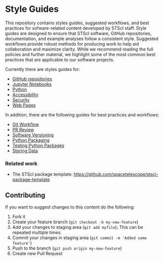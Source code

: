 # Style Guides

This repository contains styles guides, suggested workflows, and best practices for sofware-related content developed by STScI staff. Style guides are designed to ensure that STScI software, GitHub repositories, documentation, and example analyses follow a consistent style. Suggested workflows provide robust methods for producing work to help aid collaboration and maximize clarity. While we recommend reading the full policies and further material, we highlight some of the most common best practices that are applicable to our software projects.

Currently there are styles guides for:

- [GitHub repositories](guides/github-repositories.md)
- [Jupyter Notebooks](guides/jupyter-notebooks.md)
- [Python](guides/python.md)
- [Accessibility](guides/accessibility.md)
- [Security](guides/security.md)
- [Web Pages](guides/web-styles.md)

In addition, there are the following guides for best practices and workflows:
- [Git Workflow](guides/git-workflow.md)
- [PR Review](guides/git-pr-review.md)
- [Software Versioning](guides/software-versioning.md)
- [Python Packaging](guides/python-package.md)
- [Testing Python Packages](guides/python-testing.md)
- [Storing Data](guides/where-to-put-your-data.md)


### Related work

- The STScI package template: https://github.com/spacetelescope/stsci-package-template

## Contributing

If you want to suggest changes to this content do the following:

1. Fork it
2. Create your feature branch (`git checkout -b my-new-feature`)
3. Add your changes to staging area (`git add myfile`);
   This can be repeated multiple times.
4. Commit your changes in staging area (`git commit -m 'Added some feature'`)
5. Push to the branch (`git push origin my-new-feature`)
6. Create new Pull Request
